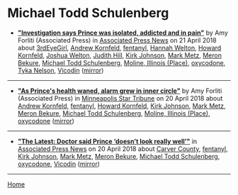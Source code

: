 # Michael Todd Schulenberg

 - [**"Investigation says Prince was isolated, addicted and in pain"**](https://www.apnews.com/94806d16569541d98032ce2b2f82aa6a) by Amy Forliti (Associated Press) in [Associated Press News](https://www.apnews.com/) on 21 April 2018 about [3rdEyeGirl](https://bjmdotnet.github.io/pr1nc3/topics/3rdeyegirl/), [Andrew Kornfeld](https://bjmdotnet.github.io/pr1nc3/topics/andrew-kornfeld/), [fentanyl](https://bjmdotnet.github.io/pr1nc3/topics/fentanyl/), [Hannah Welton](https://bjmdotnet.github.io/pr1nc3/topics/hannah-welton/), [Howard Kornfeld](https://bjmdotnet.github.io/pr1nc3/topics/howard-kornfeld/), [Joshua Welton](https://bjmdotnet.github.io/pr1nc3/topics/joshua-welton/), [Judith Hill](https://bjmdotnet.github.io/pr1nc3/topics/judith-hill/), [Kirk Johnson](https://bjmdotnet.github.io/pr1nc3/topics/kirk-johnson/), [Mark Metz](https://bjmdotnet.github.io/pr1nc3/topics/mark-metz/), [Meron Bekure](https://bjmdotnet.github.io/pr1nc3/topics/meron-bekure/), [Michael Todd Schulenberg](https://bjmdotnet.github.io/pr1nc3/topics/michael-todd-schulenberg/), [Moline, Illinois (Place)](https://bjmdotnet.github.io/pr1nc3/topics/place/moline-illinois/), [oxycodone](https://bjmdotnet.github.io/pr1nc3/topics/oxycodone/), [Tyka Nelson](https://bjmdotnet.github.io/pr1nc3/topics/tyka-nelson/), [Vicodin](https://bjmdotnet.github.io/pr1nc3/topics/vicodin/) ([mirror](https://web.archive.org/web/*/https://www.apnews.com/94806d16569541d98032ce2b2f82aa6a))

----

 - [**"As Prince's health waned, alarm grew in inner circle"**](http://www.startribune.com/as-prince-s-health-waned-alarm-grew-in-inner-circle/480336433/) by Amy Forliti (Associated Press) in [Minneapolis Star Tribune](http://www.startribune.com/) on 20 April 2018 about [Andrew Kornfeld](https://bjmdotnet.github.io/pr1nc3/topics/andrew-kornfeld/), [fentanyl](https://bjmdotnet.github.io/pr1nc3/topics/fentanyl/), [Howard Kornfeld](https://bjmdotnet.github.io/pr1nc3/topics/howard-kornfeld/), [Kirk Johnson](https://bjmdotnet.github.io/pr1nc3/topics/kirk-johnson/), [Mark Metz](https://bjmdotnet.github.io/pr1nc3/topics/mark-metz/), [Meron Bekure](https://bjmdotnet.github.io/pr1nc3/topics/meron-bekure/), [Michael Todd Schulenberg](https://bjmdotnet.github.io/pr1nc3/topics/michael-todd-schulenberg/), [Moline, Illinois (Place)](https://bjmdotnet.github.io/pr1nc3/topics/place/moline-illinois/), [oxycodone](https://bjmdotnet.github.io/pr1nc3/topics/oxycodone/) ([mirror](https://web.archive.org/web/*/http://www.startribune.com/as-prince-s-health-waned-alarm-grew-in-inner-circle/480336433/))

----

 - [**"The Latest: Doctor said Prince ‘doesn’t look really well’"**](https://www.apnews.com/acdea18b521b4b7d886de7b06c2d302a) in [Associated Press News](https://www.apnews.com/) on 20 April 2018 about [Carver County](https://bjmdotnet.github.io/pr1nc3/topics/carver-county/), [fentanyl](https://bjmdotnet.github.io/pr1nc3/topics/fentanyl/), [Kirk Johnson](https://bjmdotnet.github.io/pr1nc3/topics/kirk-johnson/), [Mark Metz](https://bjmdotnet.github.io/pr1nc3/topics/mark-metz/), [Meron Bekure](https://bjmdotnet.github.io/pr1nc3/topics/meron-bekure/), [Michael Todd Schulenberg](https://bjmdotnet.github.io/pr1nc3/topics/michael-todd-schulenberg/), [oxycodone](https://bjmdotnet.github.io/pr1nc3/topics/oxycodone/), [Vicodin](https://bjmdotnet.github.io/pr1nc3/topics/vicodin/) ([mirror](https://web.archive.org/web/*/https://www.apnews.com/acdea18b521b4b7d886de7b06c2d302a))

----

[Home](../)
